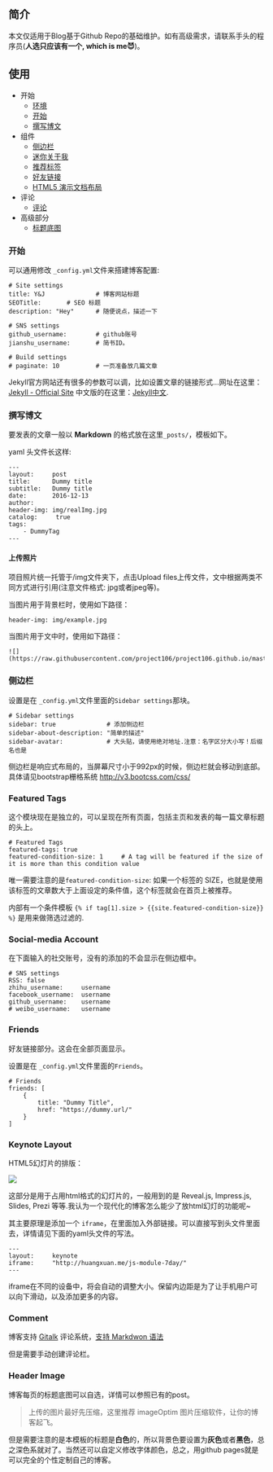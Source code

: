 ## 简介

本文仅适用于Blog基于Github Repo的基础维护。如有高级需求，请联系手头的程序员(**人选只应该有一个, which is me😈**)。

## 使用

* 开始
	* [环境](#环境)
	* [开始](#开始)
	* [撰写博文](#撰写博文)
* 组件
	* [侧边栏](#侧边栏)
	* [迷你关于我](#mini-about-me)
	* [推荐标签](#featured-tags)
	* [好友链接](#friends)
	* [HTML5 演示文档布局](#keynote-layout)
* 评论
	* [评论](#comment)
* 高级部分
	* [标题底图](#header-image)


### 开始

可以通用修改 `_config.yml`文件来搭建博客配置:

```
# Site settings
title: Y&J              # 博客网站标题
SEOTitle:		# SEO 标题
description: "Hey"      # 随便说点，描述一下

# SNS settings      
github_username:        # github账号
jianshu_username:       # 简书ID。

# Build settings
# paginate: 10          # 一页准备放几篇文章
```

Jekyll官方网站还有很多的参数可以调，比如设置文章的链接形式...网址在这里：[Jekyll - Official Site](http://jekyllrb.com/) 中文版的在这里：[Jekyll中文](http://jekyllcn.com/).

### 撰写博文

要发表的文章一般以 **Markdown** 的格式放在这里`_posts/`，模板如下。

yaml 头文件长这样:

```
---
layout:     post
title:      Dummy title
subtitle:   Dummy title
date:       2016-12-13
author:     
header-img: img/realImg.jpg
catalog: 	 true
tags:
    - DummyTag
---

```

#### 上传照片

项目照片统一托管于/img文件夹下，点击Upload files上传文件，文中根据两类不同方式进行引用(注意文件格式: jpg或者jpeg等)。

当图片用于背景栏时，使用如下路径：
```
header-img: img/example.jpg
```
当图片用于文中时，使用如下路径：
```
![](https://raw.githubusercontent.com/project106/project106.github.io/master/img/example.jpg)
```

### 侧边栏
设置是在 `_config.yml`文件里面的`Sidebar settings`那块。

```
# Sidebar settings
sidebar: true              # 添加侧边栏
sidebar-about-description: "简单的描述"
sidebar-avatar:            # 大头贴，请使用绝对地址.注意：名字区分大小写！后缀名也是
```

侧边栏是响应式布局的，当屏幕尺寸小于992px的时候，侧边栏就会移动到底部。具体请见bootstrap栅格系统 <http://v3.bootcss.com/css/>

### Featured Tags

这个模块现在是独立的，可以呈现在所有页面，包括主页和发表的每一篇文章标题的头上。

```
# Featured Tags
featured-tags: true  
featured-condition-size: 1     # A tag will be featured if the size of it is more than this condition value
```

唯一需要注意的是`featured-condition-size`: 如果一个标签的 SIZE，也就是使用该标签的文章数大于上面设定的条件值，这个标签就会在首页上被推荐。
 
内部有一个条件模板 `{% if tag[1].size > {{site.featured-condition-size}} %}` 是用来做筛选过滤的.

### Social-media Account

在下面输入的社交账号，没有的添加的不会显示在侧边框中。

	# SNS settings
	RSS: false
	zhihu_username:     username
	facebook_username:  username
	github_username:    username
	# weibo_username:   username
	


### Friends

好友链接部分。这会在全部页面显示。

设置是在 `_config.yml`文件里面的`Friends`。

```
# Friends
friends: [
    {
        title: "Dummy Title",
        href: "https://dummy.url/"
    }
]
```


### Keynote Layout

HTML5幻灯片的排版：

![](https://camo.githubusercontent.com/f30347a118171820b46befdf77e7b7c53a5641a9/687474703a2f2f6875616e677875616e2e6d652f696d672f626c6f672d6b65796e6f74652e6a7067)

这部分是用于占用html格式的幻灯片的，一般用到的是 Reveal.js, Impress.js, Slides, Prezi 等等.我认为一个现代化的博客怎么能少了放html幻灯的功能呢~

其主要原理是添加一个 `iframe`，在里面加入外部链接。可以直接写到头文件里面去，详情请见下面的yaml头文件的写法。

```
---
layout:     keynote
iframe:     "http://huangxuan.me/js-module-7day/"
---
```

iframe在不同的设备中，将会自动的调整大小。保留内边距是为了让手机用户可以向下滑动，以及添加更多的内容。


### Comment

博客支持 [Gitalk](https://gitalk.github.io/) 评论系统，[支持 Markdwon 语法](https://guides.github.com/features/mastering-markdown/)

但是需要手动创建评论栏。

### Header Image

博客每页的标题底图可以自选，详情可以参照已有的post。

> 上传的图片最好先压缩，这里推荐 imageOptim 图片压缩软件，让你的博客起飞。

但是需要注意的是本模板的标题是**白色**的，所以背景色要设置为**灰色**或者**黑色**，总之深色系就对了。当然还可以自定义修改字体颜色，总之，用github pages就是可以完全的个性定制自己的博客。
